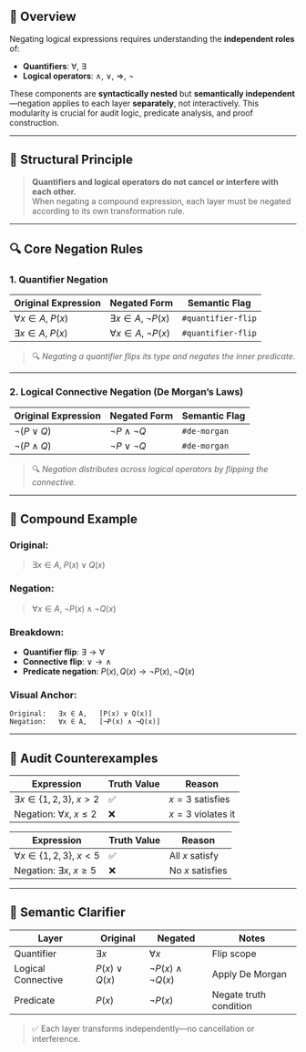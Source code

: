 ## 📘 Overview

Negating logical expressions requires understanding the **independent roles** of:
- **Quantifiers**: $\forall$, $\exists$
- **Logical operators**: $\land$, $\lor$, $\Rightarrow$, $\neg$

These components are **syntactically nested** but **semantically independent**—negation applies to each layer **separately**, not interactively. This modularity is crucial for audit logic, predicate analysis, and proof construction.

---

## 🧠 Structural Principle

> **Quantifiers and logical operators do not cancel or interfere with each other.**  
> When negating a compound expression, each layer must be negated according to its own transformation rule.

---

## 🔍 Core Negation Rules

### 1. **Quantifier Negation**

| Original Expression         | Negated Form                        | Semantic Flag         |
|----------------------------|-------------------------------------|------------------------|
| $\forall x \in A,\;P(x)$    | $\exists x \in A,\;\neg P(x)$       | `#quantifier-flip`     |
| $\exists x \in A,\;P(x)$    | $\forall x \in A,\;\neg P(x)$       | `#quantifier-flip`     |

> 🔍 *Negating a quantifier flips its type and negates the inner predicate.*

---

### 2. **Logical Connective Negation (De Morgan’s Laws)**

| Original Expression         | Negated Form                        | Semantic Flag         |
|----------------------------|-------------------------------------|------------------------|
| $\neg(P \lor Q)$            | $\neg P \land \neg Q$               | `#de-morgan`           |
| $\neg(P \land Q)$           | $\neg P \lor \neg Q$                | `#de-morgan`           |

> 🔍 *Negation distributes across logical operators by flipping the connective.*

---

## 🧩 Compound Example

### Original:
> $\exists x \in A,\;P(x) \lor Q(x)$

### Negation:
> $\forall x \in A,\;\neg P(x) \land \neg Q(x)$

### Breakdown:
- **Quantifier flip**: $\exists \rightarrow \forall$
- **Connective flip**: $\lor \rightarrow \land$
- **Predicate negation**: $P(x), Q(x) \rightarrow \neg P(x), \neg Q(x)$

### Visual Anchor:

```
Original:   ∃x ∈ A,   [P(x) ∨ Q(x)]
Negation:   ∀x ∈ A,   [¬P(x) ∧ ¬Q(x)]
```

---

## 🧪 Audit Counterexamples

| Expression                            | Truth Value | Reason |
|---------------------------------------|-------------|--------|
| $\exists x \in \{1,2,3\},\;x > 2$      | ✅          | $x = 3$ satisfies |
| Negation: $\forall x,\;x \leq 2$       | ❌          | $x = 3$ violates it |

| Expression                            | Truth Value | Reason |
|---------------------------------------|-------------|--------|
| $\forall x \in \{1,2,3\},\;x < 5$      | ✅          | All $x$ satisfy |
| Negation: $\exists x,\;x \geq 5$       | ❌          | No $x$ satisfies |

---

## 🧠 Semantic Clarifier

| Layer              | Original                   | Negated                            | Notes                     |
|--------------------|----------------------------|-------------------------------------|---------------------------|
| Quantifier          | $\exists x$                | $\forall x$                         | Flip scope                |
| Logical Connective  | $P(x) \lor Q(x)$           | $\neg P(x) \land \neg Q(x)$         | Apply De Morgan           |
| Predicate           | $P(x)$                     | $\neg P(x)$                         | Negate truth condition    |

> ✅ Each layer transforms independently—no cancellation or interference.
